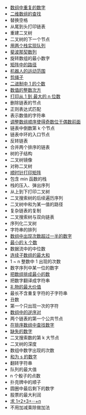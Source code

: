 - [数组中重复的数字](https://github.com/Apriluestc/coding/blob/master/nowcoder/duplicate.cpp)
- [二维数组的查找](https://github.com/Apriluestc/coding/blob/master/nowcoder/matrix.cpp)
- 替换空格
- 从尾到头打印链表
- 重建二叉树
- 二叉树的下一个节点
- [用两个栈实现队列](https://github.com/Apriluestc/coding/blob/master/nowcoder/queue.cpp)
- [斐波那契数列](https://github.com/Apriluestc/coding/blob/master/nowcoder/fibonacci.cpp)
- 旋转数组的最小数字
- [矩阵中的路径](https://github.com/Apriluestc/coding/blob/master/nowcoder/haspath.cpp)
- [机器人的运动范围](https://github.com/Apriluestc/coding/blob/master/nowcoder/range.cpp)
- [剪绳子](https://github.com/Apriluestc/coding/blob/master/nowcoder/cutting.cpp)
- [二进制中 1 的个数](https://github.com/Apriluestc/coding/blob/master/nowcoder/numberOf1.cpp)
- [数值的整数次方](https://github.com/Apriluestc/coding/blob/master/nowcoder/power.cpp)
- [打印从 1 到 最大的 n 位数](https://github.com/Apriluestc/coding/blob/master/nowcoder/oneTomax.cpp)
- 删除链表的节点
- 正则表达式匹配
- 表示数值的字符串
- [调整数组顺序使得奇数位于偶数前面](https://github.com/Apriluestc/coding/blob/master/nowcoder/reorder.cpp)
- 链表中倒数第 k 个节点
- 链表中环的入口节点
- 反转链表
- 合并两个排序的链表
- 树的子结构
- 二叉树镜像
- 对称二叉树
- [顺时针打印矩阵](https://github.com/Apriluestc/coding/blob/master/nowcoder/printmatrix.cpp)
- 包含 min 函数的栈
- 栈的压入、弹出序列
- 从上到下打印二叉树
- 二叉搜索树的后续遍历序列
- 二叉树中和为某一值的路径
- 复杂链表的复制
- 二叉搜索树与双向链表
- 序列化二叉树
- 字符串的排列
- [数组中出现次数超过一半的数字](https://github.com/Apriluestc/coding/blob/master/nowcoder/moreThanHalf.cpp)
- [最小的 k 个数](https://github.com/Apriluestc/coding/blob/master/nowcoder/topk.cpp)
- 数据流中的中位数
- [连续子数组的最大和](https://github.com/Apriluestc/coding/blob/master/nowcoder/maxSubArray.cpp)
- 1 ~ n 整数中 1 出现的次数
- 数字序列中某一位的数字
- [把数组排成最小的数](https://github.com/Apriluestc/coding/blob/master/nowcoder/minNumber.cpp)
- 把数字翻译成字符串
- [礼物的最大价值](https://github.com/Apriluestc/coding/blob/master/nowcoder/maxval.cpp)
- 最长不含重复字符的子字符串
- 丑数
- 第一个只出现一次的字符
- [数组中的逆序对](https://github.com/Apriluestc/coding/blob/master/nowcoder/reversePairs.cpp)
- 两个链表的第一个公共节点
- [在排序数组中查找数字](https://github.com/Apriluestc/coding/blob/master/nowcoder/countK.cpp)
- [缺失的数字](https://github.com/Apriluestc/coding/blob/master/nowcoder/missingNumber.cpp)
- 二叉搜索数的第 k 大节点
- 二叉树的深度
- 数组中数字出现的次数
- [和为 s 的数字](https://github.com/Apriluestc/coding/blob/master/nowcoder/twoSum.cpp)
- 翻转字符串
- 队列的最大值
- n 个骰子的点数
- 扑克牌中的顺子
- 圆圈中最后剩下的数字
- 股票的最大利润
- [求 1+2+3+···+n](https://github.com/Apriluestc/coding/blob/master/nowcoder/nSum.cpp)
- 不用加减乘除做加法
